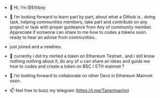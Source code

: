 - 👋 Hi, I’m @Ethboy
- 👀 I’m looking forward to learn part by part, about what a Github is , doing task, helping communities members, take part and contribute on any project or task with proper guideance from Any of community member.
 Appreciate if someone can share to me how to codes a tokens soon. ready to hear an advise from communities..
- just joined and a newbies.
- 🌱 currently i did try minted a token on Ethereum Testnet..  and i still know nothing nothing about it, do any of u can share an ideas and guide me how to codes and create a token on BSC / ETH mainnet ?
 
- 💞️ I’m looking forward to collaborate on other Devs in Ethereum Mainnet soon.
- 📫 feel free to buzz my telegram (https://t.me/Tansrimacho)

